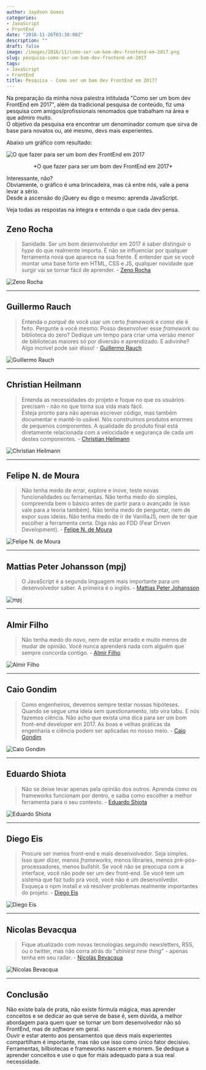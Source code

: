 ```yaml
---
author: Jaydson Gomes
categories:
- JavaScript
- FrontEnd
date: "2016-11-26T03:30:00Z"
description: ""
draft: false
image: /images/2016/11/como-ser-um-bom-dev-frontend-em-2017.png
slug: pesquisa-como-ser-um-bom-dev-frontend-em-2017
tags:
- JavaScript
- FrontEnd
title: Pesquisa - Como ser um bom dev FrontEnd em 2017?
---
```


Na preparação da minha nova palestra intitulada "Como ser um bom dev FrontEnd em 2017", além da tradicional pesquisa de conteúdo, fiz uma pesquisa com amigos/profissionais renomados que trabalham na área e que admiro muito.  
O objetivo da pesquisa era encontrar um denominador comum que sirva de base para novatos ou, até mesmo, devs mais experientes.  

Abaixo um gráfico com resultado:  

![O que fazer para ser um bom dev FrontEnd em 2017](/images/2016/11/Screenshot-from-2016-11-24-15-57-33.png)
<center>*O que fazer para ser um bom dev FrontEnd em 2017*</center>

Interessante, não?  
Obviamente, o gráfico é uma brincadeira, mas cá entre nós, vale a pena levar a sério.  
Desde a ascensão do jQuery eu digo o mesmo: aprenda JavaScript.  

Veja todas as respostas na íntegra e entenda o que cada dev pensa.  

## Zeno Rocha
> Sanidade. Ser um bom desenvolvedor em 2017 é saber distinguir o *hype* do que realmente importa. É não se influenciar por qualquer ferramenta nova que aparece na sua frente. É entender que se você montar uma base forte em HTML, CSS e JS, qualquer novidade que surgir vai se tornar fácil de aprender. - [Zeno Rocha](https://twitter.com/zenorocha)

![Zeno Rocha](/images/2016/11/zeno-1.png)  

---  

## Guillermo Rauch

> Entenda o *porquê* de você usar um certo *framework* e *como* ele é feito. Pergunte a você mesmo: Posso desenvolver esse *framework* ou biblioteca do zero? Dedique um tempo para criar uma versão menor de bibliotecas maiores só por diversão e aprendizado. E adivinhe? Algo incrível pode sair disso! - [Guillermo Rauch](https://twitter.com/rauchg)

![Guillermo Rauch](/images/2016/11/guillermo.png)

---

## Christian Heilmann

> Entenda as necessidades do projeto e foque no que os usuários precisam - não no que torna sua vida mais fácil.  
Esteja pronto para não apenas escrever código, mas também documentar e mantê-lo usável. Nós construímos produtos enormes de pequenos componentes. A qualidade do produto final está diretamente relacionada com a velocidade e segurança de cada um destes componentes. - [Christian Heilmann](https://twitter.com/codepo8)

![Christian Heilmann](/images/2016/11/chris-h-1.png)  

---

## Felipe N. de Moura 

> Não tenha medo de errar, explore e inove, teste novas funcionalidades ou ferramentas.
Não tenha medo do simples, compreenda bem o básico antes de partir para o avançado (e isso vale para a teoria também).
Não tenha medo de perguntar, nem de expor suas ideias.
Não tenha medo de ir de VanillaJS, nem de ter que escolher a ferramenta certa.
Diga não ao FDD (Fear Driven Development). - [Felipe N. de Moura](https://twitter.com/felipenmoura)

![Felipe N. de Moura](/images/2016/11/felipe.png)

---

## Mattias Peter Johansson (mpj)
> O JavaScript é a segunda linguagem mais importante para um desenvolvedor saber. A primeira é o inglês. - [Mattias Peter Johansson](https://twitter.com/mpjme)

![mpj](/images/2016/11/mattias.png)

---

## Almir Filho
> Não tenha medo do novo, nem de estar errado e muito menos de mudar de opinião. Você nunca aprenderá nada com alguém que sempre concorda contigo. - [Almir Filho](https://twitter.com/almirfilho)

![Almir Filho](/images/2016/11/almir.png)

---

## Caio Gondim
> Como engenheiros, devemos sempre testar nossas hipóteses. 
Quando se segue uma ideia sem questionamento, isto vira tabu.
E nós fazemos ciência.
Não acho que exista uma dica para ser um bom front-end developer em 2017.
As boas e velhas práticas da engenharia e ciência podem ser aplicadas no nosso meio. - [Caio Gondim](https://twitter.com/caio_gondim)

![Caio Gondim](/images/2016/11/caio.png)

---

## Eduardo Shiota
> Não se deixe levar apenas pela opinião dos outros. Aprenda como os frameworks funcionam por dentro, e saiba como escolher a melhor ferramenta para o seu contexto. - [Eduardo Shiota](https://twitter.com/shiota)

![Eduardo Shiota](/images/2016/11/shiota.png)

---

## Diego Eis
> Procure ser menos front-end e mais desenvolvedor.
Seja simples. Isso quer dizer, menos *frameworks*, menos libraries, menos pré-pós-processadores, menos bullshit.
Se você não se preocupa com a interface, você não pode ser um dev front-end.
Se você tem um sistema que faz tudo pra você, você não é um desenvolvedor.
Esqueça o npm install e vá resolver problemas realmente importantes do projeto. - [Diego Eis](https://twitter.com/diegoeis)

![Diego Eis](/images/2016/11/diego.png)

---

## Nicolas Bevacqua 
> Fique atualizado com novas tecnologias seguindo newsletters, RSS, ou o twitter, mas não corra atrás do "*shiniest new thing*" - apenas tenha em seu radar. - [Nicolás Bevacqua](https://twitter.com/nzgb)

![Nicolas Bevacqua](/images/2016/11/nicolas.png)

---

## Conclusão
Não existe bala de prata, não existe fórmula mágica, mas aprender conceitos e se dedicar ao que serve de base é, sem dúvida, a melhor abordagem para quem quer se tornar um bom desenvolvedor não só FrontEnd, mas de *software* em geral.  
Ouvir e estar atento aos pensamentos que devs mais experientes compartilham é importante, mas não use isso como único fator decisivo.
Ferramentas, bilbiotecas e frameworks nascem e morrem. Se dedique a aprender conceitos e use o que for mais adequado para a sua real necessidade.

